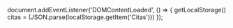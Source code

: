 document.addEventListener('DOMContentLoaded', () => {
    getLocalStorage()
    citas = (JSON.parse(localStorage.getItem('Citas')))
});


